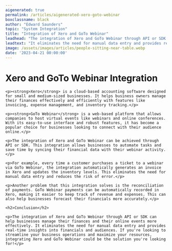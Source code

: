 ```yaml
---
aigenerated: true
permalink: /articles/aigenerated-xero-goto-webinar
boxclassname: black
author: "Edward Saunders"
topic: "System Integration"
title: "Integration of Xero and GoTo Webinar"
leadhead: "The integration of Xero and GoTo Webinar through API or SDK can help businesses manage their finances and their online events more effectively"
leadtext: "It eliminates the need for manual data entry and provides real-time insights into financials and audiences. If you're looking to streamline your business operations and maximize your resources, integrating Xero and GoTo Webinar could be the solution you're looking for!"
image: /assets/images/articles/people-sitting-near-table.webp
date: '2023-04-21 00:00:00'
---
```

<div class="arttext">	<h1>Xero and GoTo Webinar Integration</h1>
	
	<p><strong>Xero</strong> is a cloud-based accounting software designed for small and medium-sized businesses. It helps business owners manage their finances effectively and efficiently with features like invoicing, expense management, and inventory tracking.</p>

	<p><strong>GoTo Webinar</strong> is a web-based platform that allows companies to host virtual events like webinars and online conferences. With its easy-to-use interface and robust features, it has become a popular choice for businesses looking to connect with their audience online.</p>

	<p>The integration of Xero and GoTo Webinar can be achieved through API or SDK. This integration allows businesses to automate tasks and save time by syncing their financial data with their webinar activity.</p>

	<p>For example, every time a customer purchases a ticket to a webinar via GoTo Webinar, the integration automatically generates an invoice in Xero and updates the inventory levels. This eliminates the need for manual data entry and reduces the risk of error.</p>

	<p>Another problem that this integration solves is the reconciliation of payments. GoTo Webinar payments can be automatically recorded in Xero, making it easier to keep track of revenue and expenses. This can also help businesses forecast their financials more accurately.</p>

	<h2>Conclusion</h2>

	<p>The integration of Xero and GoTo Webinar through API or SDK can help businesses manage their finances and their online events more effectively. It eliminates the need for manual data entry and provides real-time insights into financials and audiences. If you're looking to streamline your business operations and maximize your resources, integrating Xero and GoTo Webinar could be the solution you're looking for!</p>
</div>